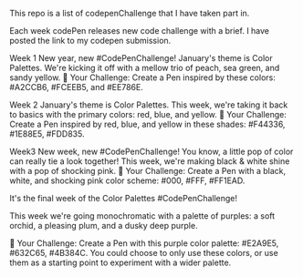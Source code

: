 This repo is a list of codepenChallenge that I have taken part in. 

Each week codePen releases new code challenge with a brief.  I have posted the link to my codepen submission. 

Week 1 New year, new #CodePenChallenge!
January's theme is Color Palettes. We're kicking it off with a mellow trio of peach, sea green, and sandy yellow.
💪 Your Challenge: Create a Pen inspired by these colors: #A2CCB6, #FCEEB5, and #EE786E.

Week 2 January's theme is Color Palettes. This week, we're taking it back to basics with the primary colors: red, blue, and yellow. 💪 Your Challenge: Create a Pen inspired by red, blue, and yellow in these shades: #F44336, #1E88E5, #FDD835.

Week3  New week, new #CodePenChallenge!
You know, a little pop of color can really tie a look together! This week, we're making black & white shine with a pop of shocking pink. 💪 Your Challenge: Create a Pen with a black, white, and shocking pink color scheme: #000, #FFF, #FF1EAD.

It's the final week of the Color Palettes #CodePenChallenge!

This week we're going monochromatic with a palette of purples: a soft orchid, a pleasing plum, and a dusky deep purple.

💪 Your Challenge: Create a Pen with this purple color palette: #E2A9E5, #632C65, #4B384C. You could choose to only use these colors, or use them as a starting point to experiment with a wider palette.
